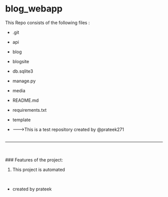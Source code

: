 # blog_webapp
This Repo consists of the following files :
- .git
- api
- blog
- blogsite
- db.sqlite3
- manage.py
- media
- README.md
- requirements.txt
- template




- --->This is a test repository created by @prateek271
<br><br>
---
<br><br>###	Features of the project:
<br>
1. This project is automated
<br>


-  created by prateek